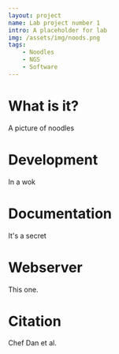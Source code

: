```yaml
---
layout: project
name: Lab project number 1
intro: A placeholder for lab
img: /assets/img/noods.png
tags:
    - Noodles
    - NGS
    - Software
---
```



# What is it?
A picture of noodles

# Development
In a wok


# Documentation
It's a secret

# Webserver
This one.

# Citation
Chef Dan et al. 
